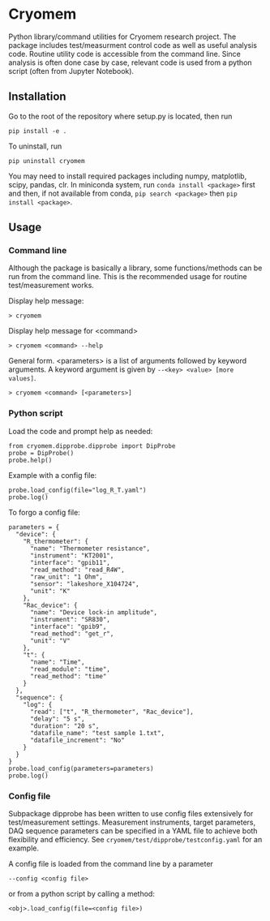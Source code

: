 # Cryomem
Python library/command utilities for Cryomem research project. The package includes test/measurment control code as well as useful analysis code. Routine utility code is accessible from the command line. Since analysis is often done case by case, relevant code is used from a python script (often from Jupyter Notebook).

## Installation
Go to the root of the repository where setup.py is located, then run
```
pip install -e .
```

To uninstall, run
```
pip uninstall cryomem
```

You may need to install required packages including numpy, matplotlib, scipy, pandas, clr. In miniconda system, run ```conda install <package>``` first and then, if not available from conda, ```pip search <package>``` then ```pip install <package>```.

## Usage
### Command line
Although the package is basically a library, some functions/methods can be run from the command line. This is the recommended usage for routine test/measurement works.

Display help message:
```
> cryomem
```

Display help message for \<command>
```
> cryomem <command> --help
```

General form. \<parameters> is a list of arguments followed by keyword arguments. A keyword argument is given by ```--<key> <value> [more values]```.
```
> cryomem <command> [<parameters>]
```

### Python script
Load the code and prompt help as needed:
```
from cryomem.dipprobe.dipprobe import DipProbe
probe = DipProbe()
probe.help()
```

Example with a config file:
```
probe.load_config(file="log_R_T.yaml")
probe.log()
```

To forgo a config file:
```
parameters = {
  "device": {
    "R_thermometer": {
      "name": "Thermometer resistance",
      "instrument": "KT2001",
      "interface": "gpib11",
      "read_method": "read_R4W",
      "raw_unit": "1 Ohm",
      "sensor": "lakeshore_X104724",
      "unit": "K"
    },
    "Rac_device": {
      "name": "Device lock-in amplitude",
      "instrument": "SR830",
      "interface": "gpib9",
      "read_method": "get_r",
      "unit": "V"
    },
    "t": {
      "name": "Time",
      "read_module": "time",
      "read_method": "time"
    }
  },
  "sequence": {
    "log": {
      "read": ["t", "R_thermometer", "Rac_device"],
      "delay": "5 s",
      "duration": "20 s",
      "datafile_name": "test sample 1.txt",
      "datafile_increment": "No"
    }
  }
}
probe.load_config(parameters=parameters)
probe.log()
```

### Config file
Subpackage dipprobe has been written to use config files extensively for test/measurement settings. Measurement instruments, target parameters, DAQ sequence parameters can be specified in a YAML file to achieve both flexibility and efficiency. See ```cryomem/test/dipprobe/testconfig.yaml``` for an example.

A config file is loaded from the command line by a parameter

```--config <config file>```

or from a python script by calling a method:

```<obj>.load_config(file=<config file>)```
